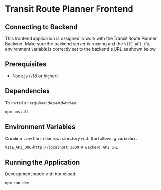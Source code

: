 # Transit Route Planner Frontend

## Connecting to Backend

This frontend application is designed to work with the Transit Route Planner Backend. Make sure the backend server is running and the `VITE_API_URL` environment variable is correctly set to the backend's URL as shown below.

## Prerequisites

- Node.js (v18 or higher)

## Dependencies

To install all required dependencies:
```bash
npm install
```

## Environment Variables

Create a `.env` file in the root directory with the following variables:

```env
VITE_API_URL=http://localhost:3000 # Backend API URL
```

## Running the Application

Development mode with hot reload:
```bash
npm run dev
```

